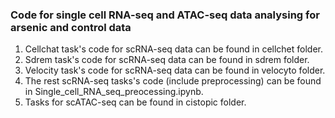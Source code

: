 ### Code for single cell RNA-seq and ATAC-seq data analysing for arsenic and control data
1. Cellchat task's code for scRNA-seq data can be found in cellchet folder.
2. Sdrem task's code for scRNA-seq data can be found in sdrem folder.
3. Velocity task's code for scRNA-seq data can be found in velocyto folder.
4. The rest scRNA-seq tasks's code (include preprocessing) can be found in Single_cell_RNA_seq_preocessing.ipynb.
5. Tasks for scATAC-seq can be found in cistopic folder.

